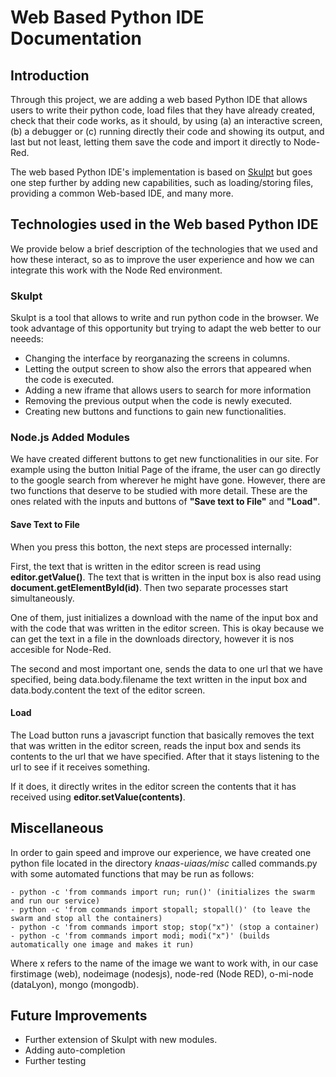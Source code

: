 # Web Based Python IDE Documentation

## Introduction
Through this project, we are adding a web based Python IDE that allows users to write their python code, load files that they have already created, check that their code works, as it should, by using (a) an interactive screen, (b) a debugger or (c) running directly their code and showing its output, and last but not least, letting them save the code and import it directly to Node-Red. 

The web based Python IDE's implementation is based on [Skulpt](https://github.com/skulpt/skulpt) but goes one step further by adding new capabilities, such as loading/storing files, providing a common Web-based IDE, and many more.

## Technologies used in the Web based Python IDE
We provide below a brief description of the technologies that we used and how these interact, so as to improve the user experience and how we can integrate this work with the Node Red environment.

### Skulpt
Skulpt is a tool that allows to write and run python code in the browser. We took advantage of this opportunity but trying to adapt the  web better to our neeeds:

* Changing the interface by reorganazing the screens in columns.
* Letting the output screen to show also the errors that appeared when the code is executed.
* Adding a new iframe that allows users to search for more information
* Removing the previous output when the code is newly executed.
* Creating new buttons and functions to gain new functionalities.

### Node.js Added Modules
We have created different buttons to get new functionalities in our site. For example using the button Initial Page of the iframe, the user can go directly to the google search from wherever he might have gone.
However, there are two functions that deserve to be studied with more detail. These are the ones related with the inputs and buttons of **"Save text to File"** and **"Load"**.

#### Save Text to File
When you press this botton, the next steps are processed internally:

First, the text that is written in the editor  screen is read using **editor.getValue()**. The text that is written in the input box is also read using **document.getElementById(id)**. Then two separate processes start simultaneously.

One of them, just initializes a download with the name of the input box and with the code that was written in the editor screen. This is okay because we can get the text in a file in the downloads directory, however it is nos accesible for Node-Red.

The second and most important one, sends the data to one url that we have specified, being  data.body.filename the text written in the input box and data.body.content the text of the editor screen. 

#### Load
The Load button runs a javascript function that basically removes the text that was written in the editor screen, reads the input box and sends its contents to the url that we have specified. After that it stays listening to the url to see if it receives something.

If it does, it directly writes in the editor screen the contents that it has received using **editor.setValue(contents)**.

## Miscellaneous

In order to gain speed and improve our experience, we have created one python file located in the directory *knaas-uiaas/misc* called commands.py with some automated functions that may be run as follows:

```
- python -c 'from commands import run; run()' (initializes the swarm and run our service)
- python -c 'from commands import stopall; stopall()' (to leave the swarm and stop all the containers)
- python -c 'from commands import stop; stop("x")' (stop a container)
- python -c 'from commands import modi; modi("x")' (builds automatically one image and makes it run)
```
  Where x refers to the name of the image we want to work with, in our case firstimage (web), nodeimage (nodesjs), node-red (Node RED), o-mi-node (dataLyon), mongo (mongodb).
          
## Future Improvements
- Further extension of Skulpt with new modules.
- Adding auto-completion
- Further testing 
